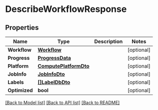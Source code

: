 # DescribeWorkflowResponse

## Properties

Name | Type | Description | Notes
------------ | ------------- | ------------- | -------------
**Workflow** | [**Workflow**](Workflow.md) |  | [optional] 
**Progress** | [**ProgressData**](ProgressData.md) |  | [optional] 
**Platform** | [**ComputePlatformDto**](ComputePlatformDto.md) |  | [optional] 
**JobInfo** | [**JobInfoDto**](JobInfoDto.md) |  | [optional] 
**Labels** | [**[]LabelDbDto**](LabelDbDto.md) |  | [optional] 
**Optimized** | **bool** |  | [optional] 

[[Back to Model list]](../README.md#documentation-for-models) [[Back to API list]](../README.md#documentation-for-api-endpoints) [[Back to README]](../README.md)


